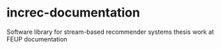 # increc-documentation
Software library for stream-based recommender systems thesis work at FEUP documentation
